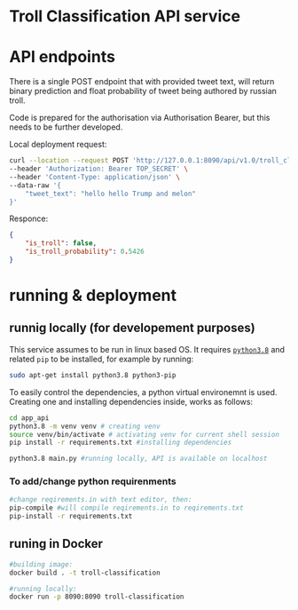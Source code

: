 # Troll Classification API service


# API endpoints


There is a single POST endpoint that with provided tweet text, will return binary prediction and float probability of tweet being authored by russian troll.

Code is prepared for the authorisation via Authorisation Bearer, but this needs to be further developed.

Local deployment request:
```bash
curl --location --request POST 'http://127.0.0.1:8090/api/v1.0/troll_classifier' \
--header 'Authorization: Bearer TOP_SECRET' \
--header 'Content-Type: application/json' \
--data-raw '{
    "tweet_text": "hello hello Trump and melon"
}'
```

Responce:
```JSON
{
    "is_troll": false,
    "is_troll_probability": 0.5426
}
```

# running & deployment


## runnig locally (for developement purposes)

This service assumes to be run in linux based OS.
It requires [`python3.8`](https://www.python.org/downloads/release/python-387/) and related `pip` to be installed, for example by running:
```bash
sudo apt-get install python3.8 python3-pip
```

To easily control the dependencies, a python virtual environemnt is used.
Creating one and installing dependencies inside, works as follows:
```bash
cd app_api
python3.8 -m venv venv # creating venv 
source venv/bin/activate # activating venv for current shell session
pip install -r requirements.txt #installing dependencies
```

```bash
python3.8 main.py #running locally, API is available on localhost
```


### To add/change python requirenments
```bash
#change reqirements.in with text editor, then:
pip-compile #will compile reqirements.in to reqirements.txt
pip-install -r requirements.txt
```
## runing in Docker

```bash
#building image:
docker build . -t troll-classification

#running locally:
docker run -p 8090:8090 troll-classification

```

